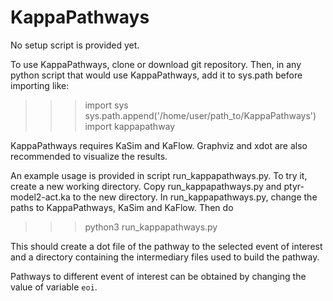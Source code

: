 # KappaPathways

No setup script is provided yet.

To use KappaPathways, clone or download git repository.
Then, in any python script that would use KappaPathways,
add it to sys.path before importing like:

>>> import sys
>>> sys.path.append('/home/user/path_to/KappaPathways')
>>> import kappapathway

KappaPathways requires KaSim and KaFlow.
Graphviz and xdot are also recommended to visualize the results.

An example usage is provided in script run_kappapathways.py.
To try it, create a new working directory.
Copy run_kappapathways.py and ptyr-model2-act.ka to the new directory.
In run_kappapathways.py, change the paths to KappaPathways, KaSim and KaFlow.
Then do

>>> python3 run_kappapathways.py

This should create a dot file of the pathway to the selected event of interest
and a directory containing the intermediary files used to build the pathway.

Pathways to different event of interest can be obtained by changing the value of
variable `eoi`.

